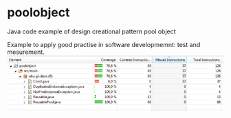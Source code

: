 poolobject
==========

Java code example of  design creational pattern pool object

Example to apply good practise in software developmemnt: test and mesurement.
![Image of emma](./img/emma.PNG)
